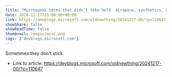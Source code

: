 ```yaml
---
title: "Microspeak terms that didn’t take hold: airspace, synthetics, and AOI"
date: 2024-12-17T15:00:00+00:00
link: https://devblogs.microsoft.com/oldnewthing/20241217-00/?p=110647
showShare: false
showReadTime: false
thumbnail: images/misc.png
tags: ["devblogs.microsoft.com"]
---
```

Sometimes they don't stick.

- Link to article: https://devblogs.microsoft.com/oldnewthing/20241217-00/?p=110647
